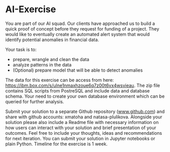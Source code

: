 # AI-Exercise

You are part of our AI squad. Our clients have approached us to build a quick proof of concept before they request for funding of a project. They would like to eventually create an automated alert system that would identify potential anomalies in financial data.


Your task is to:
- prepare, wrangle and clean the data
- analyze patterns in the data 
- (Optional) prepare model that will be able to detect anomalies

The data for this exercise can be access from here: https://ibm.box.com/s/ulne1nmaxhzoue6q7z00t6vx4wsvieau. The zip file contains SQL scripts from PostreSQL and include data and database schema. Your need to create your own database environment which can be queried for further analysis.

Submit your solution to a separate Github repository (www.github.com) and share with github accounts: xmatoha and natasa-plulikova. Alongside your solution please also include a Readme file with necessary information on how users can interact with your solution and brief presentation of your outcomes. Feel free to include your thoughts, ideas and recommendations for next iteration. You can submit your solution in Jupyter notebooks or plain Python. Timeline for the exercise is 1 week.

